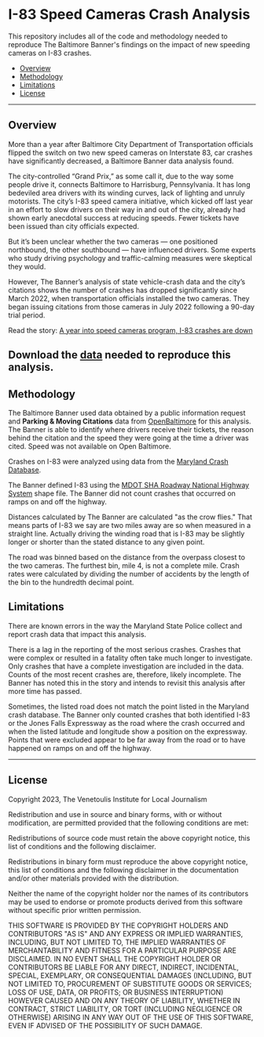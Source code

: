 # I-83 Speed Cameras Crash Analysis

This repository includes all of the code and methodology needed to reproduce The Baltimore Banner's findings on the impact of new speeding cameras on I-83 crashes.

- [Overview](#overview)
- [Methodology](#methodology)
- [Limitations](#limitations)
- [License](#license)

---
## Overview

More than a year after Baltimore City Department of Transportation officials flipped the switch on two new speed cameras on Interstate 83, car crashes have significantly decreased, a Baltimore Banner data analysis found.

The city-controlled “Grand Prix,” as some call it, due to the way some people drive it, connects Baltimore to Harrisburg, Pennsylvania. It has long bedeviled area drivers with its winding curves, lack of lighting and unruly motorists. The city’s I-83 speed camera initiative, which kicked off last year in an effort to slow drivers on their way in and out of the city, already had shown early anecdotal success at reducing speeds. Fewer tickets have been issued than city officials expected.

But it’s been unclear whether the two cameras — one positioned northbound, the other southbound — have influenced drivers. Some experts who study driving psychology and traffic-calming measures were skeptical they would.

However, The Banner’s analysis of state vehicle-crash data and the city’s citations shows the number of crashes has dropped significantly since March 2022, when transportation officials installed the two cameras. They began issuing citations from those cameras in July 2022 following a 90-day trial period.

Read the story: [A year into speed cameras program, I-83 crashes are down](https://www.thebaltimorebanner.com/community/transportation/interstate-83-speed-cameras-analysis-AZIOHN64TRHPJD6TEB2HL2JFTU/)

Download the [data](https://banner-public.s3.amazonaws.com/i-83-camera-data.zip) needed to reproduce this analysis. 
---

<a id="methodology"></a>

## Methodology

The Baltimore Banner used data obtained by a public information request and **Parking & Moving Citations** data from [OpenBaltimore](https://data.baltimorecity.gov/datasets/parking-and-moving-citations/explore) for this analysis. The Banner is able to identify where drivers receive their tickets, the reason behind the citation and the speed they were going at the time a driver was cited. Speed was not available on Open Baltimore.

Crashes on I-83 were analyzed using data from the [Maryland Crash Database](https://mdsp.maryland.gov/Pages/Dashboards/CrashDataDownload.aspx).

The Banner defined I-83 using the [MDOT SHA Roadway National Highway System](https://data-maryland.opendata.arcgis.com/datasets/maryland::mdot-sha-roadway-national-highway-system-nhs/explore?location=39.150272%2C-76.802565%2C10.66) shape file. The Banner did not count crashes that occurred on ramps on and off the highway.

Distances calculated by The Banner are calculated "as the crow flies." That means parts of I-83 we say are two miles away are so when measured in a straight line. Actually driving the winding road that is I-83 may be slightly longer or shorter than the stated distance to any given point.

The road was binned based on the distance from the overpass closest to the two cameras. The furthest bin, mile 4, is not a complete mile. Crash rates were calculated by dividing the number of accidents by the length of the bin to the hundredth decimal point.

<a id="limitations"></a>

## Limitations

There are known errors in the way the Maryland State Police collect and report crash data that impact this analysis. 

There is a lag in the reporting of the most serious crashes. Crashes that were complex or resulted in a fatality often take much longer to investigate. Only crashes that have a complete investigation are included in the data. Counts of the most recent crashes are, therefore, likely incomplete. The Banner has noted this in the story and intends to revisit this analysis after more time has passed.

Sometimes, the listed road does not match the point listed in the Maryland crash database. The Banner only counted crashes that both identified I-83 or the Jones Falls Expressway as the road where the crash occurred and when the listed latitude and longitude show a position on the expressway. Points that were excluded appear to be far away from the road or to have happened on ramps on and off the highway.

---

## License

Copyright 2023, The Venetoulis Institute for Local Journalism

Redistribution and use in source and binary forms, with or without modification, are permitted provided that the following conditions are met:

Redistributions of source code must retain the above copyright notice, this list of conditions and the following disclaimer.

Redistributions in binary form must reproduce the above copyright notice, this list of conditions and the following disclaimer in the documentation and/or other materials provided with the distribution.

Neither the name of the copyright holder nor the names of its contributors may be used to endorse or promote products derived from this software without specific prior written permission.

THIS SOFTWARE IS PROVIDED BY THE COPYRIGHT HOLDERS AND CONTRIBUTORS "AS IS" AND ANY EXPRESS OR IMPLIED WARRANTIES, INCLUDING, BUT NOT LIMITED TO, THE IMPLIED WARRANTIES OF MERCHANTABILITY AND FITNESS FOR A PARTICULAR PURPOSE ARE DISCLAIMED. IN NO EVENT SHALL THE COPYRIGHT HOLDER OR CONTRIBUTORS BE LIABLE FOR ANY DIRECT, INDIRECT, INCIDENTAL, SPECIAL, EXEMPLARY, OR CONSEQUENTIAL DAMAGES (INCLUDING, BUT NOT LIMITED TO, PROCUREMENT OF SUBSTITUTE GOODS OR SERVICES; LOSS OF USE, DATA, OR PROFITS; OR BUSINESS INTERRUPTION) HOWEVER CAUSED AND ON ANY THEORY OF LIABILITY, WHETHER IN CONTRACT, STRICT LIABILITY, OR TORT (INCLUDING NEGLIGENCE OR OTHERWISE) ARISING IN ANY WAY OUT OF THE USE OF THIS SOFTWARE, EVEN IF ADVISED OF THE POSSIBILITY OF SUCH DAMAGE.
